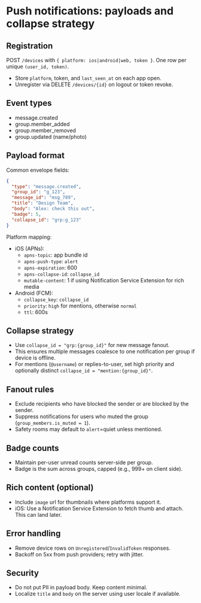 # Push notifications: payloads and collapse strategy

## Registration

POST `/devices` with `{ platform: ios|android|web, token }`. One row per unique `(user_id, token)`.

- Store `platform`, token, and `last_seen_at` on each app open.
- Unregister via DELETE `/devices/{id}` on logout or token revoke.

## Event types

- message.created
- group.member_added
- group.member_removed
- group.updated (name/photo)

## Payload format

Common envelope fields:

```json
{
  "type": "message.created",
  "group_id": "g_123",
  "message_id": "msg_789",
  "title": "Design Team",
  "body": "Alex: check this out",
  "badge": 5,
  "collapse_id": "grp:g_123"
}
```

Platform mapping:

- iOS (APNs):
  - `apns-topic`: app bundle id
  - `apns-push-type`: `alert`
  - `apns-expiration`: 600
  - `apns-collapse-id`: `collapse_id`
  - `mutable-content`: 1 if using Notification Service Extension for rich media
- Android (FCM):
  - `collapse_key`: `collapse_id`
  - `priority`: `high` for mentions, otherwise `normal`
  - `ttl`: 600s

## Collapse strategy

- Use `collapse_id = "grp:{group_id}"` for new message fanout.
- This ensures multiple messages coalesce to one notification per group if device is offline.
- For mentions (`@username`) or replies-to-user, set high priority and optionally distinct `collapse_id = "mention:{group_id}"`.

## Fanout rules

- Exclude recipients who have blocked the sender or are blocked by the sender.
- Suppress notifications for users who muted the group (`group_members.is_muted = 1`).
- Safety rooms may default to `alert`=quiet unless mentioned.

## Badge counts

- Maintain per-user unread counts server-side per group.
- Badge is the sum across groups, capped (e.g., 999+ on client side).

## Rich content (optional)

- Include `image` url for thumbnails where platforms support it.
- iOS: Use a Notification Service Extension to fetch thumb and attach. This can land later.

## Error handling

- Remove device rows on `Unregistered`/`InvalidToken` responses.
- Backoff on 5xx from push providers; retry with jitter.

## Security

- Do not put PII in payload body. Keep content minimal.
- Localize `title` and `body` on the server using user locale if available.